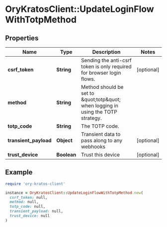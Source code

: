 # OryKratosClient::UpdateLoginFlowWithTotpMethod

## Properties

| Name | Type | Description | Notes |
| ---- | ---- | ----------- | ----- |
| **csrf_token** | **String** | Sending the anti-csrf token is only required for browser login flows. | [optional] |
| **method** | **String** | Method should be set to \&quot;totp\&quot; when logging in using the TOTP strategy. |  |
| **totp_code** | **String** | The TOTP code. |  |
| **transient_payload** | **Object** | Transient data to pass along to any webhooks | [optional] |
| **trust_device** | **Boolean** | Trust this device | [optional] |

## Example

```ruby
require 'ory-kratos-client'

instance = OryKratosClient::UpdateLoginFlowWithTotpMethod.new(
  csrf_token: null,
  method: null,
  totp_code: null,
  transient_payload: null,
  trust_device: null
)
```


